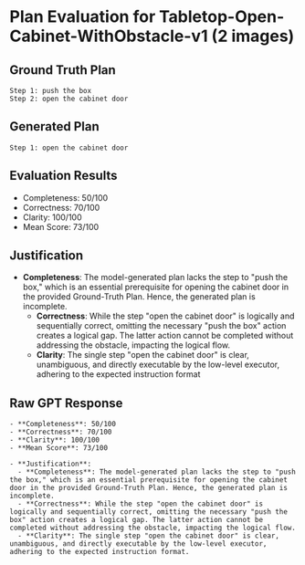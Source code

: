 # Plan Evaluation for Tabletop-Open-Cabinet-WithObstacle-v1 (2 images)

## Ground Truth Plan
```
Step 1: push the box
Step 2: open the cabinet door
```

## Generated Plan
```
Step 1: open the cabinet door
```

## Evaluation Results
- Completeness: 50/100
- Correctness: 70/100
- Clarity: 100/100
- Mean Score: 73/100

## Justification
- **Completeness**: The model-generated plan lacks the step to "push the box," which is an essential prerequisite for opening the cabinet door in the provided Ground-Truth Plan. Hence, the generated plan is incomplete.  
  - **Correctness**: While the step "open the cabinet door" is logically and sequentially correct, omitting the necessary "push the box" action creates a logical gap. The latter action cannot be completed without addressing the obstacle, impacting the logical flow.  
  - **Clarity**: The single step "open the cabinet door" is clear, unambiguous, and directly executable by the low-level executor, adhering to the expected instruction format

## Raw GPT Response
```
- **Completeness**: 50/100  
- **Correctness**: 70/100  
- **Clarity**: 100/100  
- **Mean Score**: 73/100  

- **Justification**:  
  - **Completeness**: The model-generated plan lacks the step to "push the box," which is an essential prerequisite for opening the cabinet door in the provided Ground-Truth Plan. Hence, the generated plan is incomplete.  
  - **Correctness**: While the step "open the cabinet door" is logically and sequentially correct, omitting the necessary "push the box" action creates a logical gap. The latter action cannot be completed without addressing the obstacle, impacting the logical flow.  
  - **Clarity**: The single step "open the cabinet door" is clear, unambiguous, and directly executable by the low-level executor, adhering to the expected instruction format.  

```
